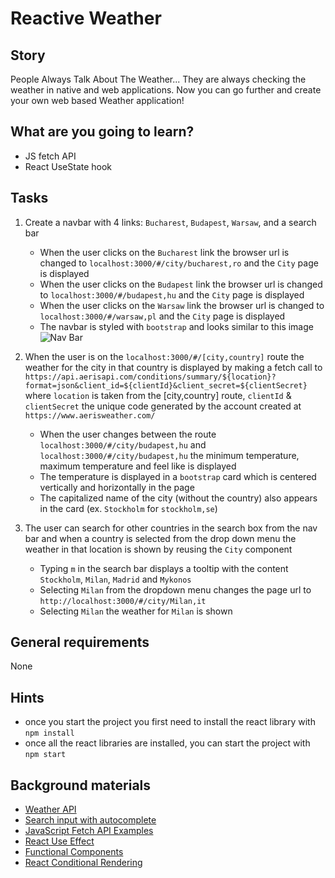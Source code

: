 # Reactive Weather

## Story

People Always Talk About The Weather... They are always checking the weather in native and web applications.
Now you can go further and create your own web based Weather application!

## What are you going to learn?

- JS fetch API
- React UseState hook

## Tasks

1. Create a navbar with 4 links: `Bucharest`, `Budapest`, `Warsaw`, and a search bar
    - When the user clicks on the `Bucharest` link the browser url is changed to `localhost:3000/#/city/bucharest,ro` and the `City` page is displayed
    - When the user clicks on the `Budapest` link the browser url is changed to `localhost:3000/#/budapest,hu` and the `City` page is displayed
    - When the user clicks on the `Warsaw` link the browser url is changed to `localhost:3000/#/warsaw,pl` and the `City` page is displayed
    - The navbar is styled with `bootstrap` and looks similar to this image ![Nav Bar](media/frontend/reactive-weather-1.JPG)

2. When the user is on the `localhost:3000/#/[city,country]` route the weather for the city in that country is displayed by making a fetch call to `https://api.aerisapi.com/conditions/summary/${location}?format=json&client_id=${clientId}&client_secret=${clientSecret}` where `location` is taken from the [city,country] route, `clientId` & `clientSecret` the unique code generated by the account created at `https://www.aerisweather.com/`
    - When the user changes between the route `localhost:3000/#/city/budapest,hu` and `localhost:3000/#/city/budapest,hu` the minimum temperature, maximum temperature and feel like is displayed
    - The temperature is displayed in a `bootstrap` card which is centered vertically and horizontally in the page
    - The capitalized name of the city (without the country) also appears in the card (ex. `Stockholm` for `stockholm,se`)

3. The user can search for other countries in the search box from the nav bar and when a country is selected from the drop down menu the weather in that location is shown by reusing the `City` component
    - Typing `m` in the search bar displays a tooltip with the content `Stockholm`, `Milan`, `Madrid` and `Mykonos`
    - Selecting `Milan` from the dropdown menu changes the page url to `http://localhost:3000/#/city/Milan,it`
    - Selecting `Milan` the weather for `Milan` is shown

## General requirements

None

## Hints

- once you start the project you first need to install the react library with `npm install`
- once all the react libraries are installed, you can start the project  with `npm start`

## Background materials

- <i class="far fa-exclamation"></i> [Weather API](https://www.aerisweather.com/support/docs/api/)
- <i class="far fa-exclamation"></i> [Search input with autocomplete](https://www.npmjs.com/package/react-search-autocomplete)
- <i class="far fa-book-open"></i> [JavaScript Fetch API Examples](https://www.digitalocean.com/community/tutorials/how-to-use-the-javascript-fetch-api-to-get-data)
- <i class="far fa-book-open"></i> [React Use Effect](https://reactjs.org/docs/hooks-effect.html)
- <i class="far fa-book-open"></i> [Functional Components](https://www.robinwieruch.de/react-function-component#react-stateless-function-component)
- <i class="far fa-book-open"></i> [React Conditional Rendering](https://reactjs.org/docs/conditional-rendering.html)
